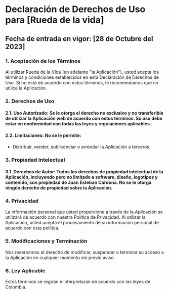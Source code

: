 # Declaración de Derechos de Uso para [Rueda de la vida]

## Fecha de entrada en vigor: [28 de Octubre del 2023]

### 1. Aceptación de los Términos
Al utilizar Rueda de la Vida (en adelante "la Aplicación"), usted acepta los términos y condiciones establecidos en esta Declaración de Derechos de Uso. Si no está de acuerdo con estos términos, le recomendamos que no utilice la Aplicación.

### 2. Derechos de Uso

#### 2.1. Uso Autorizado: Se le otorga el derecho no exclusivo y no transferible de utilizar la Aplicación web de acuerdo con estos términos. Su uso debe estar en conformidad con todas las leyes y regulaciones aplicables.

#### 2.2. Limitaciones: No se le permite:

- Distribuir, vender, sublicenciar o arrendar la Aplicación a terceros.

### 3. Propiedad Intelectual

#### 3.1. Derechos de Autor: Todos los derechos de propiedad intelectual de la Aplicación, incluyendo pero no limitado a software, diseño, logotipos y contenido, son propiedad de Juan Esteban Cardona. No se le otorga ningún derecho de propiedad sobre la Aplicación.

### 4. Privacidad
La información personal que usted proporcione a través de la Aplicación se utilizará de acuerdo con nuestra Política de Privacidad. Al utilizar la Aplicación, usted acepta el procesamiento de su información personal de acuerdo con esta política.

### 5. Modificaciones y Terminación
Nos reservamos el derecho de modificar, suspender o terminar su acceso a la Aplicación en cualquier momento sin previo aviso.

### 6. Ley Aplicable
Estos términos se regirán e interpretarán de acuerdo con las leyes de Colombia. 